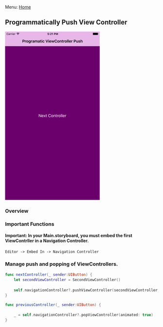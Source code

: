 Menu: [Home](../../README.md)

## Programmatically Push View Controller

![Screenshot](screenshot-small.png)

### Overview


### Important Functions


#### Important: In your Main.storyboard, you must embed the first ViewContrller in a Navigation Controller.
```
Editor -> Embed In -> Navigation Controller
```
### Manage push and popping of ViewControllers.

```swift
func nextController(_ sender:UIButton) {
    let secondViewController = SecondViewController()

    self.navigationController?.pushViewController(secondViewController, animated: true)
}
```

```swift
func previousController(_ sender:UIButton) {

    _ = self.navigationController?.popViewController(animated: true)
}
```

